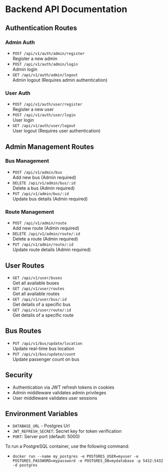 # Backend API Documentation

## Authentication Routes

### Admin Auth
- `POST /api/v1/auth/admin/register`  
  Register a new admin
- `POST /api/v1/auth/admin/login`  
  Admin login
- `GET /api/v1/auth/admin/logout`  
  Admin logout (Requires admin authentication)

### User Auth
- `POST /api/v1/auth/user/register`  
  Register a new user
- `POST /api/v1/auth/user/login`  
  User login 
- `GET /api/v1/auth/user/logout`  
  User logout (Requires user authentication)

## Admin Management Routes

### Bus Management
- `POST /api/v1/admin/bus`  
  Add new bus (Admin required)
- `DELETE /api/v1/admin/bus/:id`  
  Delete a bus (Admin required)
- `PUT /api/v1/admin/bus/:id`  
  Update bus details (Admin required)

### Route Management
- `POST /api/v1/admin/route`  
  Add new route (Admin required)
- `DELETE /api/v1/admin/route/:id`  
  Delete a route (Admin required)
- `PUT /api/v1/admin/route/:id`  
  Update route details (Admin required)

## User Routes
- `GET /api/v1/user/buses`  
  Get all available buses
- `GET /api/v1/user/routes`  
  Get all available routes
- `GET /api/v1/user/bus/:id`  
  Get details of a specific bus
- `GET /api/v1/user/route/:id`  
  Get details of a specific route

## Bus Routes
- `PUT /api/v1/bus/update/location`  
  Update real-time bus location
- `PUT /api/v1/bus/update/count`  
  Update passenger count on bus

## Security
- Authentication via JWT refresh tokens in cookies
- Admin middleware validates admin privileges
- User middleware validates user sessions

## Environment Variables
- `DATABASE_URL` - Postgres Url
- `JWT_REFRESH_SECRET`: Secret key for token verification
- `PORT`: Server port (default: 5000)

To run a PostgreSQL container, use the following command:
- `docker run --name my_postgres -e POSTGRES_USER=myuser -e POSTGRES_PASSWORD=mypassword -e POSTGRES_DB=mydatabase -p 5432:5432 -d postgres`